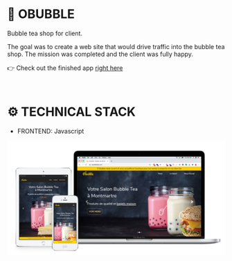 # 🚀 OBUBBLE

<p>Bubble tea shop for client.</p>
<p>The goal was to create a web site that would drive traffic into the bubble tea shop. The mission was completed and the client was fully happy.</p>
<p>👉 Check out the finished app <a href="https://obubbletea.com/" target="_blank" rel="noopener noreferrer">right here<a></p>



<br/>
<h1>⚙️ TECHNICAL STACK</h1>
<ul>
  <li>FRONTEND: Javascript</li>
</ul>


<a href="https://obubbletea.com/">![alt text](https://raw.githubusercontent.com/vihong/vihong/main/obubblePreview.png)<a>
